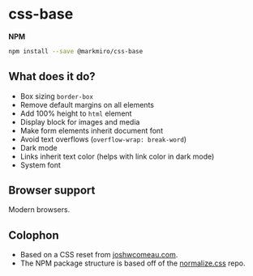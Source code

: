 # css-base

**NPM**

```sh
npm install --save @markmiro/css-base
```

## What does it do?

- Box sizing `border-box`
- Remove default margins on all elements
- Add 100% height to `html` element
- Display block for images and media
- Make form elements inherit document font
- Avoid text overflows (`overflow-wrap: break-word`)
- Dark mode
- Links inherit text color (helps with link color in dark mode)
- System font

## Browser support

Modern browsers.

## Colophon

- Based on a CSS reset from [joshwcomeau.com](https://www.joshwcomeau.com/css/custom-css-reset).
- The NPM package structure is based off of the [normalize.css](https://github.com/necolas/normalize.css) repo.
